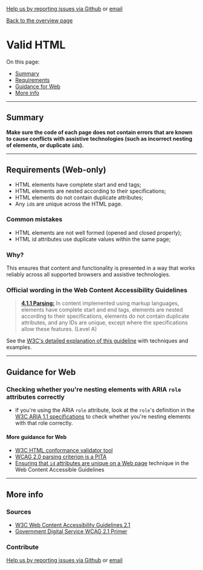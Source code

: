 [Help us by reporting issues via Github](https://github.com/theappbusiness/accessibility-guidelines) or [email](mailto:jeanfrancois@theappbusiness.com)

[Back to the overview page](./../index.html)

# Valid HTML

On this page:
* [Summary](#summary)
* [Requirements](#requirements)
* [Guidance for Web](#guidance-for-web)
* [More info](#more-info)

---

## Summary

**Make sure the code of each page does not contain errors that are known to cause conflicts with assistive technologies (such as incorrect nesting of elements, or duplicate `id`s).**

---

## Requirements (Web-only)

* HTML elements have complete start and end tags;
* HTML elements are nested according to their specifications;
* HTML elements do not contain duplicate attributes;
* Any `id`s are unique across the HTML page.

### Common mistakes

*   HTML elements are not well formed (opened and closed properly);
*   HTML id attributes use duplicate values within the same page;

### Why?

This ensures that content and functionality is presented in a way that works reliably across all supported browsers and assistive technologies.

### Official wording in the Web Content Accessibility Guidelines

> [**4.1.1 Parsing:**](https://www.w3.org/TR/UNDERSTANDING-WCAG20/ensure-compat-parses.html) In content implemented using markup languages, elements have complete start and end tags, elements are nested according to their specifications, elements do not contain duplicate attributes, and any IDs are unique, except where the specifications allow these features. (Level A)

See the [W3C's detailed explanation of this guideline](https://www.w3.org/TR/UNDERSTANDING-WCAG20/ensure-compat-parses.html) with techniques and examples.

---

## Guidance for Web

### Checking whether you're nesting elements with ARIA `role` attributes correctly

* If you're using the ARIA `role` attribute, look at the `role`'s definition in the [W3C ARIA 1.1 specifications](https://www.w3.org/TR/wai-aria-1.1/#role_definitions) to check whether you're nesting elements with that role correctly.

#### More guidance for Web

*   [W3C HTML conformance validator tool](https://validator.w3.org/nu/)
*   [WCAG 2.0 parsing criterion is a PITA](https://www.paciellogroup.com/blog/2015/11/wcag-2-0-parsing-criterion-is-a-pita/)
* [Ensuring that `id` attributes are unique on a Web page](https://www.w3.org/TR/2016/NOTE-WCAG20-TECHS-20161007/H93) technique in the Web Content Accessible Guidelines

---

## More info

### Sources

* [W3C Web Content Accessibility Guidelines 2.1](https://www.w3.org/TR/WCAG21/)
* [Government Digital Service WCAG 2.1 Primer](https://alphagov.github.io/wcag-primer/)

### Contribute

[Help us by reporting issues via Github](https://github.com/theappbusiness/accessibility-guidelines) or [email](mailto:jeanfrancois@theappbusiness.com)